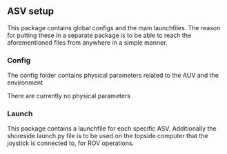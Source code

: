 ## ASV setup

This package contains global configs and the main launchfiles. The reason for putting these in a separate package is to be able to reach the aforementioned files from anywhere in a simple manner.

### Config
The config folder contains physical parameters related to the AUV and the environment

There are currently no physical parameters

### Launch
This package contains a launchfile for each specific ASV. Additionally the shoreside.launch.py file is to
be used on the topside computer that the joystick is connected to, for ROV operations.


